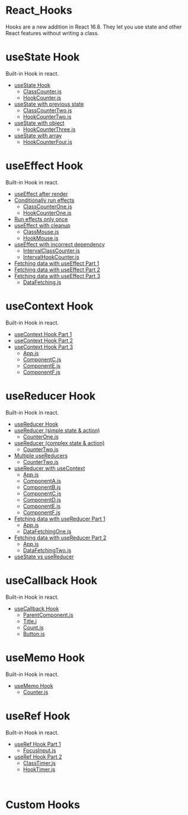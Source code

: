 # React_Hooks
Hooks are a new addition in React 16.8. They let you use state and other React features without writing a class.
# useState Hook 
Built-in Hook in react.
<ul>
  <li><a href="https://www.youtube.com/watch?v=lAW1Jmmr9hc&list=PLC3y8-rFHvwisvxhZ135pogtX7_Oe3Q3A&index=2&ab_channel=Codevolution">useState Hook</a>
    <ul>
      <li><a href="https://github.com/mtalhach/React_Hooks/blob/main/state-hook/src/components/ClassCounter.js">ClassCounter.js</a></li>
      <li><a href="https://github.com/mtalhach/React_Hooks/blob/main/state-hook/src/components/HookCounter.js">HookCounter.js</a></li>
    </ul>
  </li>

  <li><a href="https://www.youtube.com/watch?v=d0plTCQgsXs&list=PLC3y8-rFHvwisvxhZ135pogtX7_Oe3Q3A&index=3&ab_channel=Codevolution"> useState with previous state</a>
    <ul>
      <li><a href="https://github.com/mtalhach/React_Hooks/blob/main/state-hook/src/components/ClassCounterTwo.js">ClassCounterTwo.js</a></li>
      <li><a href="https://github.com/mtalhach/React_Hooks/blob/main/state-hook/src/components/HookCounterTwo.js">HookCounterTwo.js</a></li>
    </ul>
  </li>

   <li><a href="https://www.youtube.com/watch?v=-3lL8oyev9w&list=PLC3y8-rFHvwisvxhZ135pogtX7_Oe3Q3A&index=4&ab_channel=Codevolution"> useState with object</a>
    <ul>
      <li><a href="https://github.com/mtalhach/React_Hooks/blob/main/state-hook/src/components/HookCounterThree.js">HookCounterThree.js</a></li>
    </ul>
  </li>

   <li><a href="https://www.youtube.com/watch?v=RZ5wKYbOM_I&list=PLC3y8-rFHvwisvxhZ135pogtX7_Oe3Q3A&index=5&ab_channel=Codevolution">  useState with array</a>
    <ul>
      <li><a href="https://github.com/mtalhach/React_Hooks/blob/main/state-hook/src/components/HookCounterFour.js">HookCounterFour.js</a></li>
    </ul>
  </li>
</ul> 

# useEffect Hook 
Built-in Hook in react.
<ul>
  <li><a href="https://www.youtube.com/watch?v=nAuWOnFMlOw&list=PLC3y8-rFHvwisvxhZ135pogtX7_Oe3Q3A&index=7&ab_channel=Codevolution"> useEffect after render</a></li>
    <li><a href="https://www.youtube.com/watch?v=8DYlzVUTC7s&list=PLC3y8-rFHvwisvxhZ135pogtX7_Oe3Q3A&index=8&ab_channel=Codevolution">  Conditionally run effects</a>
    <ul>
      <li><a href="https://github.com/mtalhach/React_Hooks/blob/main/effect-hook/src/components/ClassCounterOne.js">ClassCounterOne.js</a></li>
      <li><a href="https://github.com/mtalhach/React_Hooks/blob/main/effect-hook/src/components/HookCounterOne.js">HookCounterOne.js</a></li>
    </ul>
  </li>

  <li><a href="https://www.youtube.com/watch?v=BH4xvzHa7H8&list=PLC3y8-rFHvwisvxhZ135pogtX7_Oe3Q3A&index=9&ab_channel=Codevolution">  Run effects only once</a></li>
    <li><a href="https://www.youtube.com/watch?v=DTlmk6QeOHY&list=PLC3y8-rFHvwisvxhZ135pogtX7_Oe3Q3A&index=10&ab_channel=Codevolution">  useEffect with cleanup</a>
    <ul>
      <li><a href="https://github.com/mtalhach/React_Hooks/blob/main/effect-hook/src/components/ClassMouse.js">ClassMouse.js</a></li>
      <li><a href="https://github.com/mtalhach/React_Hooks/blob/main/effect-hook/src/components/HookMouse.js">HookMouse.js
</a></li>
    </ul>
  </li>
  
  <li><a href="https://www.youtube.com/watch?v=SP-NrbQHFww&list=PLC3y8-rFHvwisvxhZ135pogtX7_Oe3Q3A&index=11&ab_channel=Codevolution">  useEffect with incorrect dependency</a>
    <ul>
      <li><a href="https://github.com/mtalhach/React_Hooks/blob/main/effect-hook/src/components/IntervalClassCounter.js">IntervalClassCounter.js</a></li>
      <li><a href="https://github.com/mtalhach/React_Hooks/blob/main/effect-hook/src/components/IntervalHookCounter.js">IntervalHookCounter.js
</a></li>
    </ul>
  </li>

   <li><a href="https://www.youtube.com/watch?v=bYFYF2GnMy8&list=PLC3y8-rFHvwisvxhZ135pogtX7_Oe3Q3A&index=13&ab_channel=Codevolution">  Fetching data with useEffect Part 1</a> </li>
   <li><a href="https://www.youtube.com/watch?v=1tfd6ANaNRY&list=PLC3y8-rFHvwisvxhZ135pogtX7_Oe3Q3A&index=14&ab_channel=Codevolution">   Fetching data with useEffect Part 2</a> </li>
   <li><a href="https://www.youtube.com/watch?v=zm_09NER-R0&list=PLC3y8-rFHvwisvxhZ135pogtX7_Oe3Q3A&index=14&ab_channel=Codevolution">  Fetching data with useEffect Part 3</a> 
    <ul>
      <li><a href="https://github.com/mtalhach/React_Hooks/blob/main/effect-hook/src/components/DataFetching.js">DataFetching.js</a></li>
    </ul>
  </li>
</ul>

# useContext Hook
Built-in Hook in react.
<ul>
   <li><a href="https://www.youtube.com/watch?v=CI7EYWmRDJE&list=PLC3y8-rFHvwisvxhZ135pogtX7_Oe3Q3A&index=15&ab_channel=Codevolution">  useContext Hook Part 1</a></li>
  <li><a href="https://www.youtube.com/watch?v=tEqNSOhCHLU&list=PLC3y8-rFHvwisvxhZ135pogtX7_Oe3Q3A&index=16&ab_channel=Codevolution">  useContext Hook Part 2</a></li>
  <li><a href="https://www.youtube.com/watch?v=UjjtvroahBU&list=PLC3y8-rFHvwisvxhZ135pogtX7_Oe3Q3A&index=17&ab_channel=Codevolution">  useContext Hook Part 3</a>
    <ul>
      <li><a href="https://github.com/mtalhach/React_Hooks/blob/main/context-hook/src/App.js">App.js</a></li>
      <li><a href="https://github.com/mtalhach/React_Hooks/blob/main/context-hook/src/components/ComponentC.js">ComponentC.js</a></li>
      <li><a href="https://github.com/mtalhach/React_Hooks/blob/main/context-hook/src/components/ComponentE.js">ComponentE.js</a></li>
      <li><a href="https://github.com/mtalhach/React_Hooks/blob/main/context-hook/src/components/ComponentF.js">ComponentF.js</a></li>
    </ul>
  </li>
</ul>

# useReducer Hook
Built-in Hook in react.
<ul>
   <li><a href="https://www.youtube.com/watch?v=cVYp4u1m6iA&list=PLC3y8-rFHvwisvxhZ135pogtX7_Oe3Q3A&index=18&ab_channel=Codevolution">  useReducer Hook</a></li>
  <li><a href="https://www.youtube.com/watch?v=IHJ-TO_1nME&list=PLC3y8-rFHvwisvxhZ135pogtX7_Oe3Q3A&index=19&ab_channel=Codevolution">useReducer (simple state & action)</a>
    <ul>
      <li><a href="https://github.com/mtalhach/React_Hooks/blob/main/reducer-hook/src/components/CounterOne.js">CounterOne.js
</a></li>
    </ul>
  </li>
  
  <li><a href="https://www.youtube.com/watch?v=uX7lxFrWUbA&list=PLC3y8-rFHvwisvxhZ135pogtX7_Oe3Q3A&index=20&ab_channel=Codevolution">useReducer (complex state & action)</a>
    <ul>
      <li><a href="https://github.com/mtalhach/React_Hooks/blob/main/reducer-hook/src/components/CounterTwo.js">CounterTwo.js
</a></li>
    </ul>
  </li>

  <li><a href="https://www.youtube.com/watch?v=5DsCKNRA8s4&list=PLC3y8-rFHvwisvxhZ135pogtX7_Oe3Q3A&index=21&ab_channel=Codevolution"> Multiple useReducers</a>
    <ul>
      <li><a href="https://github.com/mtalhach/React_Hooks/blob/main/reducer-hook/src/components/CounterThree.js">CounterTwo.js
</a></li>
    </ul>
  </li>

   <li><a href="https://www.youtube.com/watch?v=BCD2irXaVoE&list=PLC3y8-rFHvwisvxhZ135pogtX7_Oe3Q3A&index=22&ab_channel=Codevolution"> useReducer with useContext</a>
    <ul>
      <li><a href="https://github.com/mtalhach/React_Hooks/blob/main/reducer-hook/src/App.js">App.js
</a></li>
      <li><a href="https://github.com/mtalhach/React_Hooks/blob/main/reducer-hook/src/components/ComponentA.js">ComponentA.js
</a></li>
      <li><a href="https://github.com/mtalhach/React_Hooks/blob/main/reducer-hook/src/components/ComponentB.js">ComponentB.js
</a></li>
      <li><a href="https://github.com/mtalhach/React_Hooks/blob/main/reducer-hook/src/components/ComponentC.js">ComponentC.js
</a></li>
      <li><a href="https://github.com/mtalhach/React_Hooks/blob/main/reducer-hook/src/components/ComponentD.js">ComponentD.js
</a></li>
      <li><a href="https://github.com/mtalhach/React_Hooks/blob/main/reducer-hook/src/components/ComponentE.js">ComponentE.js
</a></li>
      <li><a href="https://github.com/mtalhach/React_Hooks/blob/main/reducer-hook/src/components/ComponentF.js">ComponentF.js
</a></li>
    </ul>
  </li>

   <li><a href="https://www.youtube.com/watch?v=snzS7-73SEQ&list=PLC3y8-rFHvwisvxhZ135pogtX7_Oe3Q3A&index=23&ab_channel=Codevolution"> Fetching data with useReducer Part 1</a>
    <ul>
      <li><a href="https://github.com/mtalhach/React_Hooks/blob/main/reducer-hook/src/App.js">App.js
</a>
      <li><a href="https://github.com/mtalhach/React_Hooks/blob/main/reducer-hook/src/components/DataFetchingOne.js">DataFetchingOne.js
</a></li>
    </ul>
  </li>

   <li><a href="https://www.youtube.com/watch?v=imjfiXxvMD8&list=PLC3y8-rFHvwisvxhZ135pogtX7_Oe3Q3A&index=24&ab_channel=Codevolution"> Fetching data with useReducer Part 2</a>
    <ul>
      <li><a href="https://github.com/mtalhach/React_Hooks/blob/main/reducer-hook/src/App.js">App.js
</a>
      <li><a href="https://github.com/mtalhach/React_Hooks/blob/main/reducer-hook/src/components/DataFetchingTwo.js">DataFetchingTwo.js
</a></li>
    </ul>
  </li>

   <li><a href="https://www.youtube.com/watch?v=3VClygDRSsU&list=PLC3y8-rFHvwisvxhZ135pogtX7_Oe3Q3A&index=25&ab_channel=Codevolution">  useState vs useReducer</a>
   </li>
</ul>

# useCallback Hook
Built-in Hook in react.
<ul>
   <li><a href="https://www.youtube.com/watch?v=IL82CzlaCys&list=PLC3y8-rFHvwisvxhZ135pogtX7_Oe3Q3A&index=26&ab_channel=Codevolution"> useCallback Hook</a>
    <ul>
      <li><a href="https://github.com/mtalhach/React_Hooks/blob/main/callback-hook/src/components/ParentComponent.js">ParentComponent.js
</a></li>
      <li><a href="https://github.com/mtalhach/React_Hooks/blob/main/callback-hook/src/components/Title.js">Title.j
</a></li>
      <li><a href="https://github.com/mtalhach/React_Hooks/blob/main/callback-hook/src/components/Count.js">Count.js
</a></li>
      <li><a href="https://github.com/mtalhach/React_Hooks/blob/main/callback-hook/src/components/Button.js">Button.js
</a></li>
    </ul>
  </li>
</ul>

# useMemo Hook
Built-in Hook in react.
<ul>
   <li><a href="https://www.youtube.com/watch?v=qySZIzZvZOY&list=PLC3y8-rFHvwisvxhZ135pogtX7_Oe3Q3A&index=27&ab_channel=Codevolution"> useMemo Hook</a>
    <ul>
      <li><a href="https://github.com/mtalhach/React_Hooks/blob/main/memo-hook/src/components/Counter.js">Counter.js
</a></li>
    </ul>
  </li>
</ul>

# useRef Hook
Built-in Hook in react.
<ul>
   <li><a href="https://www.youtube.com/watch?v=yCS2m01bQ6w&list=PLC3y8-rFHvwisvxhZ135pogtX7_Oe3Q3A&index=28&ab_channel=Codevolution"> useRef Hook Part 1</a>
    <ul>
      <li><a href="https://github.com/mtalhach/React_Hooks/blob/main/ref-hook/src/components/FocusInput.js">FocusInput.js
</a></li>
    </ul>
  </li>

   <li><a href="https://www.youtube.com/watch?v=LWg0OyZQffc&list=PLC3y8-rFHvwisvxhZ135pogtX7_Oe3Q3A&index=29&ab_channel=Codevolution"> useRef Hook Part 2</a>
    <ul>
      <li><a href="https://github.com/mtalhach/React_Hooks/blob/main/ref-hook/src/components/ClassTimer.js">ClassTimer.js
</a></li>
      <li><a href="https://github.com/mtalhach/React_Hooks/blob/main/ref-hook/src/components/HookTimer.js">HookTimer.js
</a></li>
    </ul>
  </li>
</ul><br>


 # Custom Hooks
